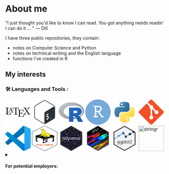# About me

"I just thought you'd like to know I can read. You got anything needs readin' I can do it ... " —
 Dill

I have three public repositories, they contain:

* notes on Computer Science and Python
* notes on technical writing and the English language
* functions I've created in R

## My interests

### :hammer_and_wrench: Languages and Tools :
<div>
<img src="https://github.com/devicons/devicon/blob/master/icons/latex/latex-original.svg" title="LaTeX" **alt="LaTeX" width="80" height="80"/>
<img src="https://github.com/devicons/devicon/blob/master/icons/bash/bash-original.svg" title="BASH" **alt="BASH" width="80" height="80"/>
<img src="https://github.com/devicons/devicon/blob/master/icons/r/r-original.svg" title="R" **alt="R" width="80" height="80"/>
<img src="https://github.com/devicons/devicon/blob/master/icons/rstudio/rstudio-original.svg" title="RStudio" **alt="RStudio" width="80" height="80"/>
<img src="https://github.com/devicons/devicon/blob/master/icons/python/python-original.svg" title="Python" **alt="Python" width="80" height="80"/>
<img src="https://github.com/devicons/devicon/blob/master/icons/git/git-original.svg" title="git" **alt="git" width="80" height="80"/>
<img src="https://github.com/devicons/devicon/blob/master/icons/vscode/vscode-original.svg" title="visual.studio" **alt="visual.studio" width="80" height="80"/>
<img src="https://github.com/Rdatatable/data.table/blob/master/.graphics/rdatatable.svg" title="data.table" **alt="data.table" width="80" height="80"/>
<img src="https://github.com/tidyverse/tidyverse/blob/main/pkgdown/favicon/apple-touch-icon-120x120.png" title="tidyverse" **alt="tidyverse" width="80" height="80"/>
<img src="https://github.com/tidyverse/dplyr/blob/main/pkgdown/favicon/apple-touch-icon-180x180.png" title="dplyr" **alt="dplyr" width="80" height="80"/>
<img src="https://github.com/tidyverse/ggplot2/blob/main/pkgdown/favicon/apple-touch-icon-120x120.png" title="ggplot2" **alt="ggplot2" width="80" height="80"/>
<img src="https://github.com/tidyverse/stringr/blob/main/pkgdown/favicon/apple-touch-icon-120x120.png" title="stringr" **alt="stringr" width="80" height="80"/>
</div>
<!-- <img src="" title="" **alt="" width="80" height="80"/> -->


<!-- folded section start ...................................................................... -->
<details>

  <summary><h4> For potential employers: </h4></summary>
  
  The content I've made public is indeed less than what you might find on another prospect's
  profile, but I will not upload anything and everything just to impress you. I could very easily
  upload every single module from the many online courses I've taken and show hundreds of files of
  Python and R code. Many people do that sort of thing and, while in a handful of cases that has
  great public value, it's usually only good for the profile owner to "check the box" for potential
  employers. (And those repos are often used by other course takers to cheat at tests, which
  devalues all of us.) 
  
  I'm not the type to just "create content" and go through the motions ...  I  invite you to
  actually look at my files and see their value as notes/summaries and, sometimes, critical
  interpretations of the theory.

  <!-- icons section start  -->
  <div style="display: flex; flex-direction: column; justify-content: center; align-items: center; ">

  <!--
  <a href="https://www.linkedin.com/in/juanantoniot/">
  <img align="center" src="https://github.com/ParthJohri/ParthJohri/blob/readME/icons/Linkedin.gif" width="70"/>
  </a>
  -->

  <a href="https://www.linkedin.com/in/juanantoniot/">
  <img align="center" src="https://github.com/devicons/devicon/blob/master/icons/linkedin/linkedin-original.svg" width="70"/>
  </a>

  </div>

</details>
<!-- folded section end ........................................................................ -->


<!--
**juanantonio284/juanantonio284** is a ✨ _special_ ✨ repository because its `README.md` (this file) appears on your GitHub profile.

Here are some ideas to get you started:

- 🔭 I’m currently working on ...
- 🌱 I’m currently learning ...
- 👯 I’m looking to collaborate on ...
- 🤔 I’m looking for help with ...
- 💬 Ask me about ...
- 📫 How to reach me: ...
- 😄 Pronouns: ...
- ⚡ Fun fact: ...
-->
